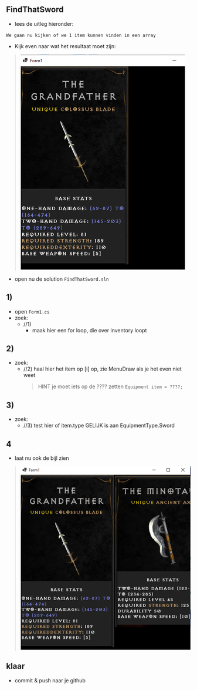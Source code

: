 

## FindThatSword

- lees de uitleg hieronder:
```
We gaan nu kijken of we 1 item kunnen vinden in een array

```
- Kijk even naar wat het resultaat moet zijn:
> ![](img/result.PNG)

- open nu de solution `FindThatSword.sln`

## 1)

- open `Form1.cs`
- zoek:
    - //1) 
        -  maak hier een for loop, die over inventory loopt
    
## 2)

- zoek:
    - //2) haal hier het item op [i] op, zie MenuDraw als je het even niet weet
        > HINT je moet iets op de ???? zetten ```Equipment item = ????;```
    
## 3)

- zoek:
    - //3) test hier of item.type GELIJK is aan EquipmentType.Sword
    

## 4

- laat nu ook de bijl zien
> ![](img/extra.PNG)

## klaar

- commit & push naar je github        